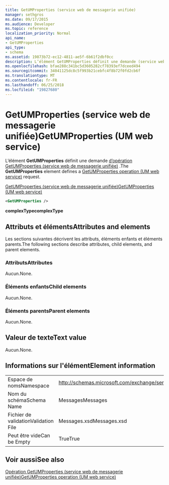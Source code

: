 ```yaml
---
title: GetUMProperties (service web de messagerie unifiée)
manager: sethgros
ms.date: 09/17/2015
ms.audience: Developer
ms.topic: reference
localization_priority: Normal
api_name:
- GetUMProperties
api_type:
- schema
ms.assetid: 19873b72-ec12-4811-ae5f-6b61f2dbf0cc
description: L’élément GetUMProperties définit une demande (service web de messagerie unifiée) d’opération GetUMProperties.
ms.openlocfilehash: bfae288c341bc5d3605282cf78393ef7dceed494
ms.sourcegitcommit: 34041125dc8c5f993b21cebfc4f8b72f0fd2cb6f
ms.translationtype: MT
ms.contentlocale: fr-FR
ms.lasthandoff: 06/25/2018
ms.locfileid: "19827680"
---
```

# <a name="getumproperties-um-web-service"></a><span data-ttu-id="ce193-103">GetUMProperties (service web de messagerie unifiée)</span><span class="sxs-lookup"><span data-stu-id="ce193-103">GetUMProperties (UM web service)</span></span>

<span data-ttu-id="ce193-104">L’élément **GetUMProperties** définit une demande [d’opération GetUMProperties (service web de messagerie unifiée)](getumproperties-operation-um-web-service.md) .</span><span class="sxs-lookup"><span data-stu-id="ce193-104">The **GetUMProperties** element defines a [GetUMProperties operation (UM web service)](getumproperties-operation-um-web-service.md) request.</span></span> 
  
[<span data-ttu-id="ce193-105">GetUMProperties (service web de messagerie unifiée)</span><span class="sxs-lookup"><span data-stu-id="ce193-105">GetUMProperties (UM web service)</span></span>](getumproperties-um-web-service.md)
  
```xml
<GetUMProperties />
```

 <span data-ttu-id="ce193-106">**complexType**</span><span class="sxs-lookup"><span data-stu-id="ce193-106">**complexType**</span></span>
## <a name="attributes-and-elements"></a><span data-ttu-id="ce193-107">Attributs et éléments</span><span class="sxs-lookup"><span data-stu-id="ce193-107">Attributes and elements</span></span>

<span data-ttu-id="ce193-108">Les sections suivantes décrivent les attributs, éléments enfants et éléments parents.</span><span class="sxs-lookup"><span data-stu-id="ce193-108">The following sections describe attributes, child elements, and parent elements.</span></span>
  
### <a name="attributes"></a><span data-ttu-id="ce193-109">Attributs</span><span class="sxs-lookup"><span data-stu-id="ce193-109">Attributes</span></span>

<span data-ttu-id="ce193-110">Aucun.</span><span class="sxs-lookup"><span data-stu-id="ce193-110">None.</span></span>
  
### <a name="child-elements"></a><span data-ttu-id="ce193-111">Éléments enfants</span><span class="sxs-lookup"><span data-stu-id="ce193-111">Child elements</span></span>

<span data-ttu-id="ce193-112">Aucun.</span><span class="sxs-lookup"><span data-stu-id="ce193-112">None.</span></span>
  
### <a name="parent-elements"></a><span data-ttu-id="ce193-113">Éléments parents</span><span class="sxs-lookup"><span data-stu-id="ce193-113">Parent elements</span></span>

<span data-ttu-id="ce193-114">Aucun.</span><span class="sxs-lookup"><span data-stu-id="ce193-114">None.</span></span>
  
## <a name="text-value"></a><span data-ttu-id="ce193-115">Valeur de texte</span><span class="sxs-lookup"><span data-stu-id="ce193-115">Text value</span></span>

<span data-ttu-id="ce193-116">Aucun.</span><span class="sxs-lookup"><span data-stu-id="ce193-116">None.</span></span>
  
## <a name="element-information"></a><span data-ttu-id="ce193-117">Informations sur l'élément</span><span class="sxs-lookup"><span data-stu-id="ce193-117">Element information</span></span>

|||
|:-----|:-----|
|<span data-ttu-id="ce193-118">Espace de noms</span><span class="sxs-lookup"><span data-stu-id="ce193-118">Namespace</span></span>  <br/> |http://schemas.microsoft.com/exchange/services/2006/messages  <br/> |
|<span data-ttu-id="ce193-119">Nom du schéma</span><span class="sxs-lookup"><span data-stu-id="ce193-119">Schema Name</span></span>  <br/> |<span data-ttu-id="ce193-120">Messages</span><span class="sxs-lookup"><span data-stu-id="ce193-120">Messages</span></span>  <br/> |
|<span data-ttu-id="ce193-121">Fichier de validation</span><span class="sxs-lookup"><span data-stu-id="ce193-121">Validation File</span></span>  <br/> |<span data-ttu-id="ce193-122">Messages.xsd</span><span class="sxs-lookup"><span data-stu-id="ce193-122">Messages.xsd</span></span>  <br/> |
|<span data-ttu-id="ce193-123">Peut être vide</span><span class="sxs-lookup"><span data-stu-id="ce193-123">Can be Empty</span></span>  <br/> |<span data-ttu-id="ce193-124">True</span><span class="sxs-lookup"><span data-stu-id="ce193-124">True</span></span>  <br/> |
   
## <a name="see-also"></a><span data-ttu-id="ce193-125">Voir aussi</span><span class="sxs-lookup"><span data-stu-id="ce193-125">See also</span></span>



[<span data-ttu-id="ce193-126">Opération GetUMProperties (service web de messagerie unifiée)</span><span class="sxs-lookup"><span data-stu-id="ce193-126">GetUMProperties operation (UM web service)</span></span>](getumproperties-operation-um-web-service.md)

